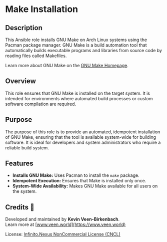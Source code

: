 # Make Installation

## Description

This Ansible role installs GNU Make on Arch Linux systems using the Pacman package manager. GNU Make is a build automation tool that automatically builds executable programs and libraries from source code by reading files called Makefiles.

Learn more about GNU Make on the [GNU Make Homepage](https://www.gnu.org/software/make/).

## Overview

This role ensures that GNU Make is installed on the target system. It is intended for environments where automated build processes or custom software compilation are required.

## Purpose

The purpose of this role is to provide an automated, idempotent installation of GNU Make, ensuring that the tool is available system-wide for building software. It is ideal for developers and system administrators who require a reliable build system.

## Features

- **Installs GNU Make:** Uses Pacman to install the `make` package.
- **Idempotent Execution:** Ensures that Make is installed only once.
- **System-Wide Availability:** Makes GNU Make available for all users on the system.

## Credits 📝

Developed and maintained by **Kevin Veen-Birkenbach**.  
Learn more at [www.veen.world](https://www.veen.world)

License: [Infinito.Nexus NonCommercial License (CNCL)](https://s.infinito.nexus/license)
